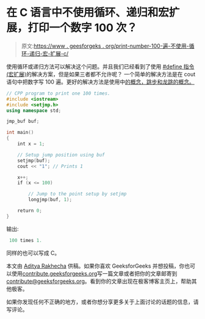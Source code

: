 # 在 C 语言中不使用循环、递归和宏扩展，打印一个数字 100 次？

> 原文:[https://www . geesforgeks . org/print-number-100-遍-不使用-循环-递归-宏-扩展-c/](https://www.geeksforgeeks.org/print-number-100-times-without-using-loop-recursion-macro-expansion-c/)

使用循环或递归方法可以解决这个问题。并且我们已经看到了使用 [#define 指令(宏扩展)](https://www.geeksforgeeks.org/print-number-100-times-without-using-loop-recursion-c/)的解决方案，但是如果三者都不允许呢？
一个简单的解决方法是在 cout 语句中把数字写 100 遍。更好的解决方法是使用中[的概念，跳步和龙跳的概念。](https://www.geeksforgeeks.org/g-fact22-concept-of-setjump-and-longjump/)

```cpp
// CPP program to print one 100 times.
#include <iostream>
#include <setjmp.h>
using namespace std;

jmp_buf buf;

int main()
{
    int x = 1;

    // Setup jump position using buf
    setjmp(buf);
    cout << "1"; // Prints 1

    x++;
    if (x <= 100)

        // Jump to the point setup by setjmp
        longjmp(buf, 1);

    return 0;
}
```

输出:

```cpp
 100 times 1.

```

同样的也可以写成 C。

本文由 [Aditya Rakhecha](https://www.linkedin.com/in/aditya-rakhecha-34a597129/) 供稿。如果你喜欢 GeeksforGeeks 并想投稿，你也可以使用[contribute.geeksforgeeks.org](http://www.contribute.geeksforgeeks.org)写一篇文章或者把你的文章邮寄到 contribute@geeksforgeeks.org。看到你的文章出现在极客博客主页上，帮助其他极客。

如果你发现任何不正确的地方，或者你想分享更多关于上面讨论的话题的信息，请写评论。